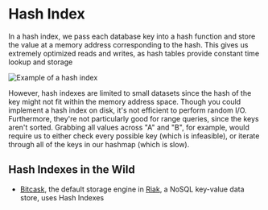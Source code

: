 # Hash Index

In a hash index, we pass each database key into a hash function and store the value at a memory address corresponding to the hash. This gives us extremely optimized reads and writes, as hash tables provide constant time lookup and storage

![Example of a hash index](https://firebasestorage.googleapis.com/v0/b/system-design-daily.appspot.com/o/01_hash_indexes.png?alt=media&token=f2c44559-f222-4746-b0ae-c5fccffad810)

However, hash indexes are limited to small datasets since the hash of the key might not fit within the memory address space. Though you could implement a hash index on disk, it's not efficient to perform random I/O. Furthermore, they're not particularly good for range queries, since the keys aren't sorted. Grabbing all values across "A" and "B", for example, would require us to either check every possible key (which is infeasible), or iterate through all of the keys in our hashmap (which is slow).

## Hash Indexes in the Wild

- [Bitcask](https://docs.riak.com/riak/kv/2.2.3/setup/planning/backend/bitcask/index.html), the default storage engine in [Riak](https://riak.com/index.html), a NoSQL key-value data store, uses Hash Indexes
